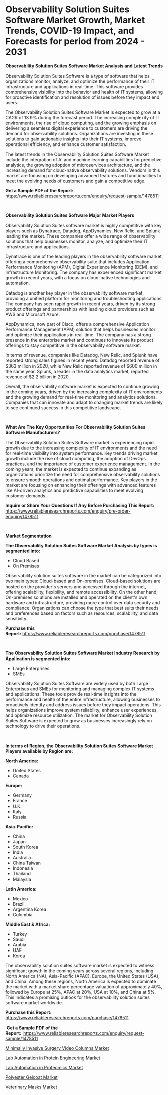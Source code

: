 <p><h1>Observability Solution Suites Software Market Growth, Market Trends, COVID-19 Impact, and Forecasts for period from 2024 - 2031</h1></p><p><strong>Observability Solution Suites Software Market Analysis and Latest Trends</strong></p>
<p><p>Observability Solution Suites Software is a type of software that helps organizations monitor, analyze, and optimize the performance of their IT infrastructure and applications in real-time. This software provides comprehensive visibility into the behavior and health of IT systems, allowing for proactive identification and resolution of issues before they impact end users.</p><p>The Observability Solution Suites Software Market is expected to grow at a CAGR of 13.9% during the forecast period. The increasing complexity of IT environments, the rise of cloud computing, and the growing emphasis on delivering a seamless digital experience to customers are driving the demand for observability solutions. Organizations are investing in these solutions to gain actionable insights into their IT systems, improve operational efficiency, and enhance customer satisfaction.</p><p>The latest trends in the Observability Solution Suites Software Market include the integration of AI and machine learning capabilities for predictive analytics, the growing adoption of microservices architecture, and the increasing demand for cloud-native observability solutions. Vendors in this market are focusing on developing advanced features and functionalities to meet the evolving needs of customers and gain a competitive edge.</p></p>
<p><strong>Get a Sample PDF of the Report:&nbsp;</strong> <a href="https://www.reliableresearchreports.com/enquiry/request-sample/1478511">https://www.reliableresearchreports.com/enquiry/request-sample/1478511</a></p>
<p>&nbsp;</p>
<p><strong>Observability Solution Suites Software Major Market Players</strong></p>
<p><p>Observability Solution Suites software market is highly competitive with key players such as Dynatrace, Datadog, AppDynamics, New Relic, and Splunk leading the market. These companies offer a wide range of observability solutions that help businesses monitor, analyze, and optimize their IT infrastructure and applications.</p><p>Dynatrace is one of the leading players in the observability software market, offering a comprehensive observability suite that includes Application Performance Monitoring (APM), Digital Experience Monitoring (DEM), and Infrastructure Monitoring. The company has experienced significant market growth in recent years, with a focus on cloud-native technologies and automation.</p><p>Datadog is another key player in the observability software market, providing a unified platform for monitoring and troubleshooting applications. The company has seen rapid growth in recent years, driven by its strong product offerings and partnerships with leading cloud providers such as AWS and Microsoft Azure.</p><p>AppDynamics, now part of Cisco, offers a comprehensive Application Performance Management (APM) solution that helps businesses monitor and optimize their applications in real-time. The company has a strong presence in the enterprise market and continues to innovate its product offerings to stay competitive in the observability software market.</p><p>In terms of revenue, companies like Datadog, New Relic, and Splunk have reported strong sales figures in recent years. Datadog reported revenue of $363 million in 2020, while New Relic reported revenue of $600 million in the same year. Splunk, a leader in the data analytics market, reported revenue of $2.2 billion in 2020.</p><p>Overall, the observability software market is expected to continue growing in the coming years, driven by the increasing complexity of IT environments and the growing demand for real-time monitoring and analytics solutions. Companies that can innovate and adapt to changing market trends are likely to see continued success in this competitive landscape.</p></p>
<p>&nbsp;</p>
<p><strong>What Are The Key Opportunities For Observability Solution Suites Software Manufacturers?</strong></p>
<p><p>The Observability Solution Suites Software market is experiencing rapid growth due to the increasing complexity of IT environments and the need for real-time visibility into system performance. Key trends driving market growth include the rise of cloud computing, the adoption of DevOps practices, and the importance of customer experience management. In the coming years, the market is expected to continue expanding as organizations prioritize the need for comprehensive observability solutions to ensure smooth operations and optimal performance. Key players in the market are focusing on enhancing their offerings with advanced features like AI-driven analytics and predictive capabilities to meet evolving customer demands.</p></p>
<p><strong>Inquire or Share Your Questions If Any Before Purchasing This Report:</strong> <a href="https://www.reliableresearchreports.com/enquiry/pre-order-enquiry/1478511">https://www.reliableresearchreports.com/enquiry/pre-order-enquiry/1478511</a></p>
<p>&nbsp;</p>
<p><strong>Market Segmentation</strong></p>
<p><strong>The Observability Solution Suites Software Market Analysis by types is segmented into:</strong></p>
<p><ul><li>Cloud Based</li><li>On Premises</li></ul></p>
<p><p>Observability solution suites software in the market can be categorized into two main types: Cloud-based and On-premises. Cloud-based solutions are hosted on the provider's servers and accessed through the internet, offering scalability, flexibility, and remote accessibility. On the other hand, On-premises solutions are installed and operated on the client's own hardware and infrastructure, providing more control over data security and compliance. Organizations can choose the type that best suits their needs and preferences based on factors such as resources, scalability, and data sensitivity.</p></p>
<p><strong>Purchase this Report:&nbsp;</strong><a href="https://www.reliableresearchreports.com/purchase/1478511">https://www.reliableresearchreports.com/purchase/1478511</a></p>
<p>&nbsp;</p>
<p><strong>The Observability Solution Suites Software Market Industry Research by Application is segmented into:</strong></p>
<p><ul><li>Large Enterprises</li><li>SMEs</li></ul></p>
<p><p>Observability Solution Suites Software are widely used by both Large Enterprises and SMEs for monitoring and managing complex IT systems and applications. These tools provide real-time insights into the performance and health of the entire infrastructure, allowing businesses to proactively identify and address issues before they impact operations. This helps organizations improve system reliability, enhance user experiences, and optimize resource utilization. The market for Observability Solution Suites Software is expected to grow as businesses increasingly rely on technology to drive their operations.</p></p>
<p>&nbsp;</p>
<p><strong>In terms of Region, the Observability Solution Suites Software Market Players available by Region are:</strong></p>
<p>
    <p> <strong> North America: </strong>
        <ul>
            <li>United States</li>
            <li>Canada</li>
        </ul>
        </p> 
    <p> <strong> Europe: </strong>
        <ul>
            <li>Germany</li>
            <li>France</li>
            <li>U.K.</li>
            <li>Italy</li>
            <li>Russia</li>
        </ul>
        </p> 
    <p> <strong> Asia-Pacific: </strong>
        <ul>
            <li>China</li>
            <li>Japan</li>
            <li>South Korea</li>
            <li>India</li>
            <li>Australia</li>
            <li>China Taiwan</li>
            <li>Indonesia</li>
            <li>Thailand</li>
            <li>Malaysia</li>
        </ul>
        </p> 
    <p> <strong> Latin America: </strong>
        <ul>
            <li>Mexico</li>
            <li>Brazil</li>
            <li>Argentina Korea</li>
            <li>Colombia</li>
        </ul>
        </p> 
    <p> <strong> Middle East & Africa: </strong>
        <ul>
            <li>Turkey</li>
            <li>Saudi</li>
            <li>Arabia</li>
            <li>UAE</li>
            <li>Korea</li>
        </ul>
    </p>
    </p>
<p><p>The observability solution suites software market is expected to witness significant growth in the coming years across several regions, including North America (NA), Asia-Pacific (APAC), Europe, the United States (USA), and China. Among these regions, North America is expected to dominate the market with a market share percentage valuation of approximately 40%, followed by Europe at 25%, APAC at 20%, USA at 10%, and China at 5%. This indicates a promising outlook for the observability solution suites software market worldwide.</p></p>
<p><strong>Purchase this Report: </strong><a href="https://www.reliableresearchreports.com/purchase/1478511">https://www.reliableresearchreports.com/purchase/1478511</a></p>
<p>&nbsp;<strong>Get a Sample PDF of the Report:&nbsp;&nbsp;</strong><a href="https://www.reliableresearchreports.com/enquiry/request-sample/1478511">https://www.reliableresearchreports.com/enquiry/request-sample/1478511</a></p>
<p><strong></strong></p>
<p><p><a href="https://medium.com/p/45f5dd81a670/edit">Minimally Invasive Surgery Video Columns Market</a></p><p><a href="https://medium.com/p/8ae9a5b5d319/edit">Lab Automation in Protein Engineering Market</a></p><p><a href="https://medium.com/p/4e11ad655f6b/edit">Lab Automation in Proteomics Market</a></p><p><a href="https://github.com/globismark/Market-Research-Report-List-1/blob/main/polyester-gelcoat-market.md">Polyester Gelcoat Market</a></p><p><a href="https://github.com/prosalinda88/Market-Research-Report-List-3/blob/main/veterinary-masks-market.md">Veterinary Masks Market</a></p></p>